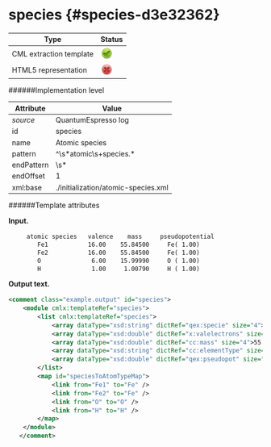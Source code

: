 # species {#species-d3e32362}


| Type                                                                                                                                                | Status                                                                                                                                              |
|----|----|
| CML extraction template                                                                                                                             | ![](/imgs/Total.png)                                                                                                                                |
| HTML5 representation                                                                                                                                | ![](/imgs/None.png)                                                                                                                                 |

######Implementation level

| Attribute                                                                                                                                           | Value                                                                                                                                               |
|----|----|
| *source*                                                                                                                                            | QuantumEspresso log                                                                                                                                 |
| id                                                                                                                                                  | species                                                                                                                                             |
| name                                                                                                                                                | Atomic species                                                                                                                                      |
| pattern                                                                                                                                             | \^\\s\*atomic\\s+species.\*                                                                                                                         |
| endPattern                                                                                                                                          | \\s\*                                                                                                                                               |
| endOffset                                                                                                                                           | 1                                                                                                                                                   |
| xml:base                                                                                                                                            | ./initialization/atomic-species.xml                                                                                                                 |

######Template attributes

**Input.**

         atomic species   valence    mass     pseudopotential
            Fe1           16.00    55.84500     Fe( 1.00)
            Fe2           16.00    55.84500     Fe( 1.00)
            O              6.00    15.99990     O ( 1.00)
            H              1.00     1.00790     H ( 1.00)
            
       

**Output text.**

```xml
<comment class="example.output" id="species">
    <module cmlx:templateRef="species">
        <list cmlx:templateRef="species">
            <array dataType="xsd:string" dictRef="qex:specie" size="4">Fe1 Fe2 O H</array>
            <array dataType="xsd:double" dictRef="x:valelectrons" size="4">16.00 16.00 6.00 1.00</array>
            <array dataType="xsd:double" dictRef="cc:mass" size="4">55.84500 55.84500 15.99990 1.00790</array>
            <array dataType="xsd:string" dictRef="cc:elementType" size="4">Fe Fe O H</array>
            <array dataType="xsd:double" dictRef="qex:pseudopot" size="4">1.00 1.00 1.00 1.00</array>
        </list>
        <map id="speciesToAtomTypeMap">
            <link from="Fe1" to="Fe" />
            <link from="Fe2" to="Fe" />
            <link from="O" to="O" />
            <link from="H" to="H" />
        </map>        
    </module>
   </comment>
```
